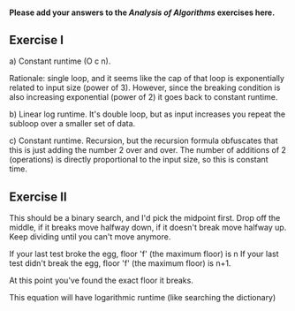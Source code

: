 #### Please add your answers to the ***Analysis of  Algorithms*** exercises here.

## Exercise I

a) Constant runtime (O c n). 

Rationale: single loop, and it seems like the cap of that loop is exponentially related to input size (power of 3). However, since the breaking condition is also increasing exponential (power of 2) it goes back to constant runtime.


b) Linear log runtime. It's double loop, but as input increases you repeat the subloop over a smaller set of data.


c) Constant runtime. Recursion, but the recursion formula obfuscates that this is just adding the number 2 over and over. The number of additions of 2 (operations) is directly proportional to the input size, so this is constant time.

## Exercise II

This should be a binary search, and I'd pick the midpoint first. Drop off the middle, if it breaks move halfway down, if it doesn't break move halfway up. Keep dividing until you can't move anymore. 

If your last test broke the egg, floor 'f' (the maximum floor) is n
If your last test didn't break the egg, floor 'f' (the maximum floor) is n+1.

At this point you've found the exact floor it breaks.

This equation will have logarithmic runtime (like searching the dictionary)